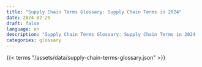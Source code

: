 ```yaml
---
title: "Supply Chain Terms Glossary: Supply Chain Terms in 2024"  
date: 2024-02-25
draft: false
language: en
description: "Supply Chain Terms Glossary: Supply Chain Terms in 2024 | Supply Chain Terms Glossary"
categories: glossary
---
```


{{< terms "/assets/data/supply-chain-terms-glossary.json" >}}